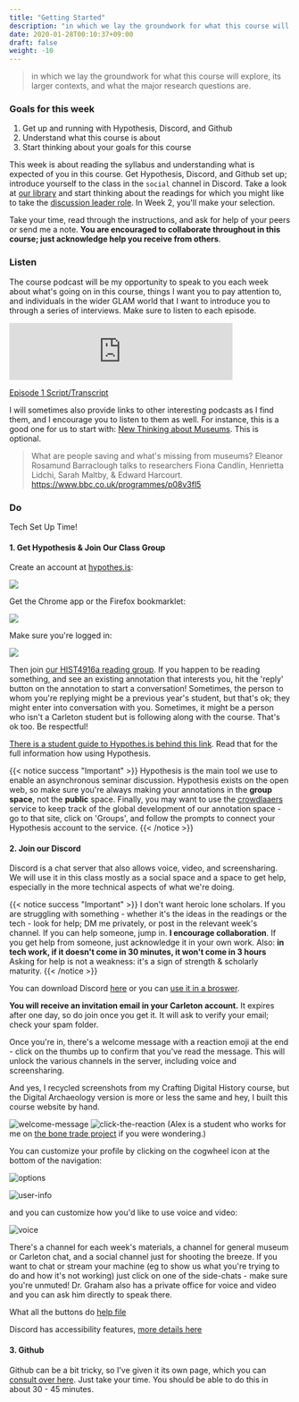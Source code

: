 ```yaml
---
title: "Getting Started"
description: "in which we lay the groundwork for what this course will explore, its larger contexts, and what the major research questions are."
date: 2020-01-28T00:10:37+09:00
draft: false
weight: -10
---
```


> in which we lay the groundwork for what this course will explore, its larger contexts, and what the major research questions are.

### Goals for this week

1. Get up and running with Hypothesis, Discord, and Github
2. Understand what this course is about
3. Start thinking about your goals for this course

This week is about reading the syllabus and understanding what is expected of you in this course. Get Hypothesis, Discord, and Github set up; introduce yourself to the class in the `social` channel in Discord. Take a look at [our library](/building/library) and start thinking about the readings for which you might like to take the [discussion leader role](building/dl-guidance/). In Week 2, you'll make your selection.

Take your time, read through the instructions, and ask for help of your peers or send me a note. **You are encouraged to collaborate throughout in this course; just acknowledge help you receive from others**.

### Listen

The course podcast will be my opportunity to speak to you each week about what's going on in this course, things I want you to pay attention to, and individuals in the wider GLAM world that I want to introduce you to through a series of interviews. Make sure to listen to each episode.

<iframe src="https://anchor.fm/dr-graham/embed/episodes/HIST4916a-Episode-1-Welcome--Or--What-Is-This-All-About-enhoog/a-a42noid" height="102px" width="400px" frameborder="0" scrolling="no"></iframe>

[Episode 1 Script/Transcript](transcripts/episode1)

I will sometimes also provide links to other interesting podcasts as I find them, and I encourage you to listen to them as well. For instance, this is a good one for us to start with: [New Thinking about Museums](https://www.bbc.co.uk/programmes/p08v3fl5). This is optional.

> What are people saving and what's missing from museums? Eleanor Rosamund Barraclough talks to researchers Fiona Candlin, Henrietta Lidchi, Sarah Maltby, & Edward Harcourt.  https://www.bbc.co.uk/programmes/p08v3fl5

### Do

Tech Set Up Time!

#### 1. Get Hypothesis & Join Our Class Group

Create an account at [hypothes.is](http://hypothes.is):

![](https://d242fdlp0qlcia.cloudfront.net/uploads/2015/08/28181440/signin.png)

Get the Chrome app or the Firefox bookmarklet:

![](https://d242fdlp0qlcia.cloudfront.net/uploads/2015/08/28181440/install.png)

Make sure you're logged in:

![](https://d242fdlp0qlcia.cloudfront.net/uploads/2015/08/28181440/signin2.png)

Then join [our HIST4916a reading group](https://hypothes.is/groups/AQerk76W/4916a-museums-dh). If you happen to be reading something, and see an existing annotation that interests you, hit the 'reply' button on the annotation to start a conversation! Sometimes, the person to whom you're replying might be a previous year's student, but that's ok; they might enter into conversation with you. Sometimes, it might be a person who isn't a Carleton student but is following along with the course. That's ok too. Be respectful!

[There is a student guide to Hypothes.is behind this link](https://web.hypothes.is/quick-start-guide-for-students/). Read that for the full information how using Hypothesis.

{{< notice success "Important" >}} Hypothesis is the main tool we use to enable an asynchronous seminar discussion. Hypothesis exists on the open web, so make sure you're always making your annotations in the **group space**, not the **public** space. Finally, you may want to use the [crowdlaaers](https://crowdlaaers.org/) service to keep track of the global development of our annotation space - go to that site, click on 'Groups', and follow the prompts to connect your Hypothesis account to the service.
{{< /notice >}}

#### 2. Join our Discord

Discord is a chat server that also allows voice, video, and screensharing. We will use it in this class mostly as a social space and a space to get help, especially in the more technical aspects of what we're doing.

{{< notice success "Important" >}} I don't want heroic lone scholars. If you are struggling with something - whether it's the ideas in the readings or the tech - look for help; DM me privately, or post in the relevant week's channel. If you can help someone, jump in. **I encourage collaboration**. If you get help from someone, just acknowledge it in your own work. Also: **in tech work, if it doesn't come in 30 minutes, it won't come in 3 hours** Asking for help is not a weakness: it's a sign of strength & scholarly maturity.
{{< /notice >}}

You can download Discord [here](https://discordapp.com/apps) or you can [use it in a broswer](https://discordapp.com/app).

**You will receive an invitation email in your Carleton account.** It expires after one day, so do join once you get it. It will ask to verify your email; check your spam folder.

Once you're in, there's a welcome message with a reaction emoji at the end - click on the thumbs up to confirm that you've read the message. This will unlock the various channels in the server, including voice and screensharing.

And yes, I recycled screenshots from my Crafting Digital History course, but the Digital Archaeology version is more or less the same and hey, I built this course website by hand.

![welcome-message](/images/discord/first-welcome-message.png)
![click-the-reaction](/images/discord/click-here.png)
(Alex is a student who works for me on [the bone trade project](http://bonetrade.github.io) if you were wondering.)

You can customize your profile by clicking on the cogwheel icon at the bottom of the navigation:

![options](/images/discord/options-location.png)

![user-info](/images/discord/user-info.png)

and you can customize how you'd like to use voice and video:

![voice](/images/discord/voice-settings.png)

There's a channel for each week's materials, a channel for general museum or Carleton chat, and a social channel just for shooting the breeze. If you want to chat or stream your machine (eg to show us what you're trying to do and how it's not working) just click on one of the side-chats - make sure you're unmuted! Dr. Graham also has a private office for voice and video and you can ask him directly to speak there.

What all the buttons do [help file](https://support.discordapp.com/hc/en-us/categories/200404398)

Discord has accessibility features, [more details here](https://support.discordapp.com/hc/en-us/articles/360035966492-Screen-Reader-Data-Toggle)

#### 3. Github

Github can be a bit tricky, so I've given it its own page, which you can [consult over here](/building/github-guidance). Just take your time. You should be able to do this in about 30 - 45 minutes.
